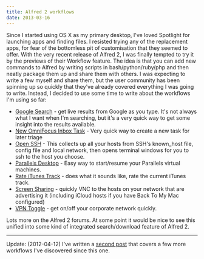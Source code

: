 ```yaml
---
title: Alfred 2 workflows
date: 2013-03-16
---
```


Since I started using OS X as my primary desktop, I've loved Spotlight for launching apps and finding files. I resisted trying any of the replacement apps, for fear of the bottomless pit of customisation that they seemed to offer.
With the very recent release of Alfred 2, I was finally tempted to try it by the previews of their Workflow feature.
The idea is that you can add new commands to Alfred by writing scripts in bash/python/ruby/php and then neatly package them up and share them with others. I was expecting to write a few myself and share them, but the user community has been spinning up so quickly that they've already covered everything I was going to write.
Instead, I decided to use some time to write about the workflows I'm using so far:

-   [Google Search](http://www.alfredforum.com/topic/940-google-search-in-line-results-workflow/) - get live results from Google as you type. It's not always what I want when I'm searching, but it's a very quick way to get some insight into the results available.
-   [New OmniFocus Inbox Task](http://www.alfredforum.com/topic/1041-create-new-task-in-omnifocus-inbox/) - Very quick way to create a new task for later triage
-   [Open SSH](http://www.alfredforum.com/topic/826-ssh-with-smart-hostname-autocompletion/) - This collects up all your hosts from SSH's known\_host file, config file and local network, then opens terminal windows for you to ssh to the host you choose.
-   [Parallels Desktop](http://www.alfredforum.com/topic/202-parallels-desktop-workflow/) - Easy way to start/resume your Parallels virtual machines.
-   [Rate iTunes Track](http://www.alfredforum.com/topic/375-rate-itunes-track/) - does what it sounds like, rate the current iTunes track.
-   [Screen Sharing](http://www.alfredforum.com/topic/942-screen-sharing-with-automatic-network-discovery/) - quickly VNC to the hosts on your network that are advertising it (including iCloud hosts if you have Back To My Mac configured)
-   [VPN Toggle](http://www.alfredforum.com/topic/476-toggle-vpn/) - get on/off your corporate network quickly.

Lots more on the Alfred 2 forums. At some point it would be nice to see this unified into some kind of integrated search/download feature of Alfred 2.

------------------------------------------------------------------------

Update: (2012-04-12) I've written a [second post](http://www.tenshu.net/2013/04/some-more-awesome-alfred-2-workflows.html) that covers a few more workflows I've discovered since this one.
